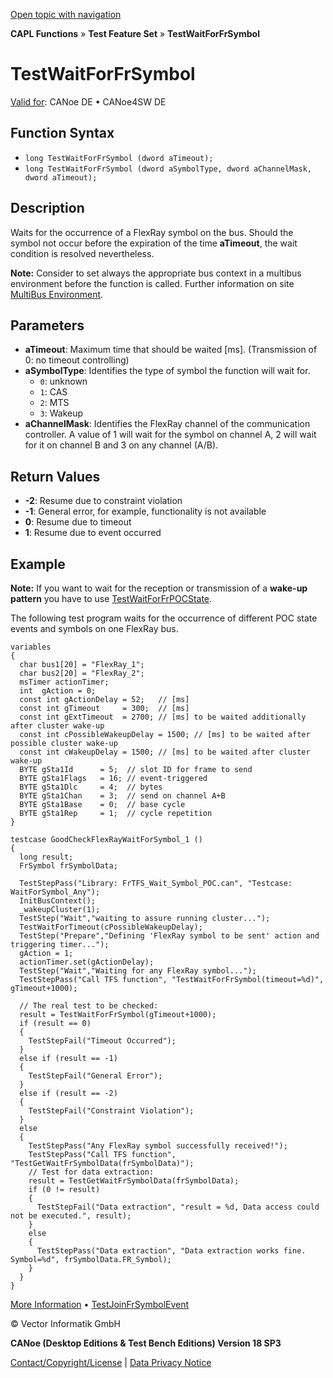 [Open topic with navigation](../../../../../CANoeDEFamily.htm#Topics/CAPLFunctions/Test/Functions/CAPLfunctionTestWaitForFrSymbol.md)

**CAPL Functions** » **Test Feature Set** » **TestWaitForFrSymbol**

# TestWaitForFrSymbol

[Valid for](../../../Shared/FeatureAvailability.md): CANoe DE • CANoe4SW DE

## Function Syntax

- `long TestWaitForFrSymbol (dword aTimeout);`
- `long TestWaitForFrSymbol (dword aSymbolType, dword aChannelMask, dword aTimeout);`

## Description

Waits for the occurrence of a FlexRay symbol on the bus. Should the symbol not occur before the expiration of the time **aTimeout**, the wait condition is resolved nevertheless.

**Note:** Consider to set always the appropriate bus context in a multibus environment before the function is called. Further information on site [MultiBus Environment](../../../Shared/CAPL/General/TestMultiBusEnvironment.md).

## Parameters

- **aTimeout**: Maximum time that should be waited [ms]. (Transmission of 0: no timeout controlling)
- **aSymbolType**: Identifies the type of symbol the function will wait for.
  - `0`: unknown
  - `1`: CAS
  - `2`: MTS
  - `3`: Wakeup
- **aChannelMask**: Identifies the FlexRay channel of the communication controller. A value of 1 will wait for the symbol on channel A, 2 will wait for it on channel B and 3 on any channel (A/B).

## Return Values

- **-2**: Resume due to constraint violation
- **-1**: General error, for example, functionality is not available
- **0**: Resume due to timeout
- **1**: Resume due to event occurred

## Example

**Note:** If you want to wait for the reception or transmission of a **wake-up pattern** you have to use [TestWaitForFrPOCState](CAPLfunctionTestWaitForFrPOCState.md).

The following test program waits for the occurrence of different POC state events and symbols on one FlexRay bus.

```plaintext
variables
{
  char bus1[20] = "FlexRay_1";
  char bus2[20] = "FlexRay_2";
  msTimer actionTimer;
  int  gAction = 0;
  const int gActionDelay = 52;   // [ms]
  const int gTimeout     = 300;  // [ms]
  const int gExtTimeout  = 2700; // [ms] to be waited additionally after cluster wake-up
  const int cPossibleWakeupDelay = 1500; // [ms] to be waited after possible cluster wake-up
  const int cWakeupDelay = 1500; // [ms] to be waited after cluster wake-up
  BYTE gSta1Id      = 5;  // slot ID for frame to send
  BYTE gSta1Flags   = 16; // event-triggered
  BYTE gSta1Dlc     = 4;  // bytes
  BYTE gSta1Chan    = 3;  // send on channel A+B
  BYTE gSta1Base    = 0;  // base cycle
  BYTE gSta1Rep     = 1;  // cycle repetition
}

testcase GoodCheckFlexRayWaitForSymbol_1 ()
{
  long result;
  FrSymbol frSymbolData;

  TestStepPass("Library: FrTFS_Wait_Symbol_POC.can", "Testcase: WaitForSymbol_Any");
  InitBusContext();
  _wakeupCluster(1);
  TestStep("Wait","waiting to assure running cluster...");
  TestWaitForTimeout(cPossibleWakeupDelay);
  TestStep("Prepare","Defining 'FlexRay symbol to be sent' action and triggering timer...");
  gAction = 1;
  actionTimer.set(gActionDelay);
  TestStep("Wait","Waiting for any FlexRay symbol...");
  TestStepPass("Call TFS function", "TestWaitForFrSymbol(timeout=%d)", gTimeout+1000);

  // The real test to be checked:
  result = TestWaitForFrSymbol(gTimeout+1000);
  if (result == 0)
  {
    TestStepFail("Timeout Occurred");
  }
  else if (result == -1)
  {
    TestStepFail("General Error");
  }
  else if (result == -2)
  {
    TestStepFail("Constraint Violation");
  }
  else
  {
    TestStepPass("Any FlexRay symbol successfully received!");
    TestStepPass("Call TFS function", "TestGetWaitFrSymbolData(frSymbolData)");
    // Test for data extraction:
    result = TestGetWaitFrSymbolData(frSymbolData);
    if (0 != result)
    {
      TestStepFail("Data extraction", "result = %d, Data access could not be executed.", result);
    }
    else
    {
      TestStepPass("Data extraction", "Data extraction works fine. Symbol=%d", frSymbolData.FR_Symbol);
    }
  }
}
```

[More Information](CAPLfunctionTestGetWaitFrSymbolData.md) • [TestJoinFrSymbolEvent](CAPLfunctionTestJoinFrSymbolEvent.md)

© Vector Informatik GmbH

**CANoe (Desktop Editions & Test Bench Editions) Version 18 SP3**

[Contact/Copyright/License](../../../Shared/ContactCopyrightLicense.md) | [Data Privacy Notice](https://www.vector.com/int/en/company/get-info/privacy-policy/)
